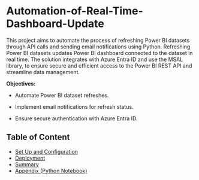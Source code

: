 # Automation-of-Real-Time-Dashboard-Update

This project aims to automate the process of refreshing Power BI datasets through API calls and sending email notifications using Python. Refreshing Power BI datasets updates Power BI dashboard connected to the dataset in real time.
The solution integrates with Azure Entra ID and use the MSAL library, to ensure secure and efficient access to the Power BI REST API and streamline data management.

**Objectives:**

- Automate Power BI dataset refreshes.

- Implement email notifications for refresh status.

- Ensure secure authentication with Azure Entra ID.

## Table of Content

- [Set Up and Configuration](./Set_Up_and_Configuration.md)
- [Deployment](./Deployment.md)
- [Summary](./Summary)
- [Appendix (Python Notebook)](./Appendix.ipynb)
